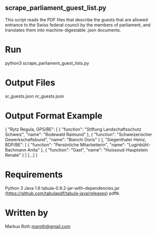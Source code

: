 ## scrape_parliament_guest_list.py ##

This script reads the PDF files that describe the guests that are allowed entrance to the Swiss federal council by the members of parliament, and translates them into machine-digestable .json documents.

# Run #

python3 scrape_parliament_guest_lists.py

# Output Files #

sr_guests.json
nr_guests.json

# Output Format Example #

{
    "Rytz Regula, GPS/BE": [
        {
            "function": "Stiftung Landschaftsschutz Schweiz",
            "name": "Rodewald Raimund"
        },
        {
            "function": "Schweizerischer Gewerkschaftsbund",
            "name": "Bianchi Doris"
        }
    ],
    "Siegenthaler Heinz, BDP/BE": [
        {
            "function": "Persönliche Mitarbeiterin",
            "name": "Luginbühl-Bachmann Anita"
        },
        {
            "function": "Gast",
            "name": "Huissoud-Hauptstein Renate"
        }
    ]
    [...]
}


# Requirements #

Python 3
Java 1.6
tabula-0.9.2-jar-with-dependencies.jar (https://github.com/tabulapdf/tabula-java/releases)
pdftk

# Written by # 

Markus Roth 
maroth@gmail.com
